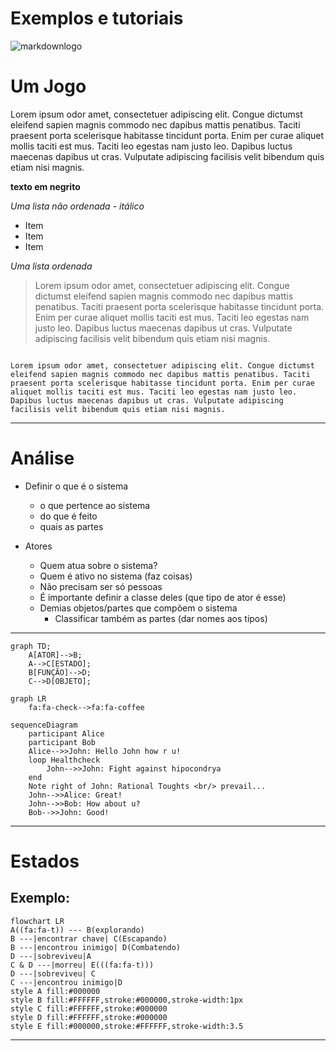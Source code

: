 # Exemplos e tutoriais
![markdownlogo](markdown-mark-white.svg)

# Um Jogo

Lorem ipsum odor amet, consectetuer adipiscing elit. Congue dictumst eleifend sapien magnis commodo nec dapibus mattis penatibus. Taciti praesent porta scelerisque habitasse tincidunt porta. Enim per curae aliquet mollis taciti est mus. Taciti leo egestas nam justo leo. Dapibus luctus maecenas dapibus ut cras. Vulputate adipiscing facilisis velit bibendum quis etiam nisi magnis.

**texto em negrito**

*Uma lista não ordenada - itálico*

- Item
- Item
- Item

*Uma lista ordenada*

> Lorem ipsum odor amet, consectetuer adipiscing elit. Congue dictumst eleifend sapien magnis commodo nec dapibus mattis penatibus. Taciti praesent porta scelerisque habitasse tincidunt porta. Enim per curae aliquet mollis taciti est mus. Taciti leo egestas nam justo leo. Dapibus luctus maecenas dapibus ut cras. Vulputate adipiscing facilisis velit bibendum quis etiam nisi magnis.

```

Lorem ipsum odor amet, consectetuer adipiscing elit. Congue dictumst eleifend sapien magnis commodo nec dapibus mattis penatibus. Taciti praesent porta scelerisque habitasse tincidunt porta. Enim per curae aliquet mollis taciti est mus. Taciti leo egestas nam justo leo. Dapibus luctus maecenas dapibus ut cras. Vulputate adipiscing facilisis velit bibendum quis etiam nisi magnis.

```


---
# Análise

- Definir o que é o sistema
    - o que pertence ao sistema
    - do que é feito 
    - quais as partes

- Atores
    - Quem atua sobre o sistema?
    - Quem é ativo no sistema (faz coisas)
    - Não precisam ser só pessoas
    - É importante definir a classe deles (que tipo de ator é esse)
    -  Demias objetos/partes que compõem o sistema
        - Classificar também as partes (dar nomes aos tipos)

---

```mermaid
graph TD;
    A[ATOR]-->B;
    A-->C[ESTADO];
    B[FUNÇÃO]-->D;
    C-->D[OBJETO];
```
```mermaid
graph LR
    fa:fa-check-->fa:fa-coffee
```
```mermaid
sequenceDiagram
    participant Alice
    participant Bob
    Alice-->>John: Hello John how r u!
    loop Healthcheck
        John-->>John: Fight against hipocondrya
    end
    Note right of John: Rational Toughts <br/> prevail...
    John-->>Alice: Great!
    John-->>Bob: How about u?
    Bob-->>John: Good!
```
---
# Estados
## Exemplo:
```mermaid
flowchart LR
A((fa:fa-t)) --- B(explorando)
B ---|encontrar chave| C(Escapando)
B ---|encontrou inimigo| D(Combatendo)
D ---|sobreviveu|A
C & D ---|morreu| E(((fa:fa-t)))
D ---|sobreviveu| C
C ---|encontrou inimigo|D
style A fill:#000000
style B fill:#FFFFFF,stroke:#000000,stroke-width:1px
style C fill:#FFFFFF,stroke:#000000
style D fill:#FFFFFF,stroke:#000000
style E fill:#000000,stroke:#FFFFFF,stroke-width:3.5
```
----
